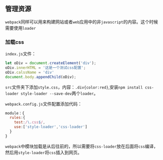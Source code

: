 ## 管理资源

`webpack`同样可以用来构建网站或者`web`应用中的非`javascript`的内容。这个时候需要使用`loader`

### 加载css

`index.js`文件：
```javascript
let oDiv = document.createElement('div');
oDiv.innerHTML = '这是一个测试css配置';
oDiv.calssName = 'div'
document.body.appendChild(oDiv);
```
`src`文件夹下添加`style.css`，内容：`.div{color:red}`,安装`npm install css-loader style-loader --save-dev`两个`loader`。

`webpack.config.js`文件配置添加代码：
```javascript
module：{
  rules:{
    test:/\.css$/,
    use:['style-loader','css-loader']
  }
}
```
`webpack`中模块加载是从后往前的，所以需要将`css-loader`放在后面将`css`编译，然后用`style-loader`将`css`插入到网页。